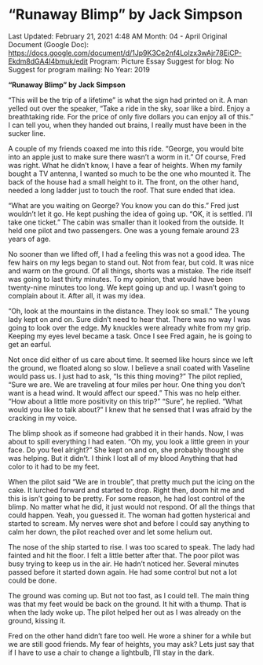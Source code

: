 # “Runaway Blimp” by Jack Simpson

Last Updated: February 21, 2021 4:48 AM
Month: 04 - April
Original Document (Google Doc): https://docs.google.com/document/d/1Jp9K3Ce2nf4Lolzx3wAjr78EiCP-Ekdm8dGA4I4bmuk/edit
Program: Picture Essay
Suggest for blog: No
Suggest for program mailing: No
Year: 2019

**“Runaway Blimp” by Jack Simpson**

“This will be the trip of a lifetime” is what the sign had printed on it. A man yelled out over the speaker, “Take a ride in the sky, soar like a bird. Enjoy a breathtaking ride. For the price of only five dollars you can enjoy all of this.” I can tell you, when they handed out brains, I really must have been in the sucker line.

A couple of my friends coaxed me into this ride. “George, you would bite into an apple just to make sure there wasn’t a worm in it.” Of course, Fred was right. What he didn’t know, I have a fear of heights. When my family bought a TV antenna, I wanted so much to be the one who mounted it. The back of the house had a small height to it. The front, on the other hand, needed a long ladder just to touch the roof. That sure ended that idea.

“What are you waiting on George? You know you can do this.” Fred just wouldn’t let it go. He kept pushing the idea of going up. “OK, it is settled. I’ll take one ticket.” The cabin was smaller than it looked from the outside. It held one pilot and two passengers. One was a young female around 23 years of age.

No sooner than we lifted off, I had a feeling this was not a good idea. The few hairs on my legs began to stand out. Not from fear, but cold. It was nice and warm on the ground. Of all things, shorts was a mistake. The ride itself was going to last thirty minutes. To my opinion, that would have been twenty-nine minutes too long. We kept going up and up. I wasn’t going to complain about it. After all, it was my idea.

“Oh, look at the mountains in the distance. They look so small.” The young lady kept on and on. Sure didn’t need to hear that. There was no way I was going to look over the edge. My knuckles were already white from my grip. Keeping my eyes level became a task. Once I see Fred again, he is going to get an earful.

Not once did either of us care about time. It seemed like hours since we left the ground, we floated along so slow. I believe a snail coated with Vaseline would pass us. I just had to ask, “Is this thing moving?” The pilot replied, “Sure we are. We are traveling at four miles per hour. One thing you don’t want is a head wind. It would affect our speed.” This was no help either. “How about a little more positivity on this trip?” “Sure”, he replied. “What would you like to talk about?” I knew that he sensed that I was afraid by the cracking in my voice.

The blimp shook as if someone had grabbed it in their hands. Now, I was about to spill everything I had eaten. “Oh my, you look a little green in your face. Do you feel alright?” She kept on and on, she probably thought she was helping. But it didn’t. I think I lost all of my blood Anything that had color to it had to be my feet.

When the pilot said “We are in trouble”, that pretty much put the icing on the cake. It lurched forward and started to drop. Right then, doom hit me and this is isn’t going to be pretty. For some reason, he had lost control of the blimp. No matter what he did, it just would not respond. Of all the things that could happen. Yeah, you guessed it. The woman had gotten hysterical and started to scream. My nerves were shot and before I could say anything to calm her down, the pilot reached over and let some helium out.

The nose of the ship started to rise. I was too scared to speak. The lady had fainted and hit the floor. I felt a little better after that. The poor pilot was busy trying to keep us in the air. He hadn’t noticed her. Several minutes passed before it started down again. He had some control but not a lot could be done.

The ground was coming up. But not too fast, as I could tell. The main thing was that my feet would be back on the ground. It hit with a thump. That is when the lady woke up. The pilot helped her out as I was already on the ground, kissing it.

Fred on the other hand didn’t fare too well. He wore a shiner for a while but we are still good friends. My fear of heights, you may ask? Lets just say that if I have to use a chair to change a lightbulb, I’ll stay in the dark.